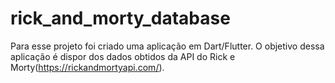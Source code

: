 # rick_and_morty_database

Para esse projeto foi criado uma aplicação em Dart/Flutter.
O objetivo dessa aplicação é dispor dos dados obtidos da API do Rick e Morty(https://rickandmortyapi.com/). 
